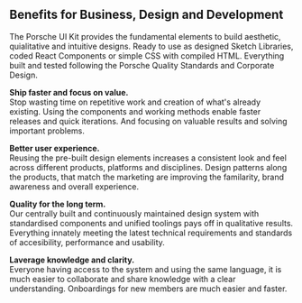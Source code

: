
## Benefits for Business, Design and Development
The Porsche UI Kit provides the fundamental elements to build aesthetic, quialitative and intuitive designs. Ready to use as designed Sketch Libraries, coded React Components or simple CSS with compiled HTML. Everything built and tested following the Porsche Quality Standards and Corporate Design.

**Ship faster and focus on value.**  
Stop wasting time on repetitive work and creation of what's already existing. Using the components and working methods enable faster releases and quick iterations. And focusing on valuable results and solving important problems.

**Better user experience.**  
Reusing the pre-built design elements increases a consistent look and feel across different products, platforms and disciplines. Design patterns along the products, that match the marketing are improving the familarity, brand awareness and overall experience.

**Quality for the long term.**  
Our centrally built and continuously maintained design system with standardised components and unified toolings pays off in qualitative results. Everything innately meeting the latest technical requirements and standards of accesibility, performance and usability.

**Laverage knowledge and clarity.**  
Everyone having access to the system and using the same language, it is much easier to collaborate and share knowledge with a clear understanding. Onboardings for new members are much easier and faster.